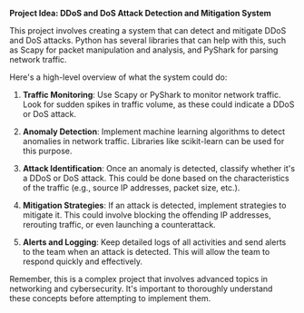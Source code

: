 **Project Idea: DDoS and DoS Attack Detection and Mitigation System**

This project involves creating a system that can detect and mitigate DDoS and DoS attacks. Python has several libraries that can help with this, such as Scapy for packet manipulation and analysis, and PyShark for parsing network traffic.

Here's a high-level overview of what the system could do:

1. **Traffic Monitoring**: Use Scapy or PyShark to monitor network traffic. Look for sudden spikes in traffic volume, as these could indicate a DDoS or DoS attack.

2. **Anomaly Detection**: Implement machine learning algorithms to detect anomalies in network traffic. Libraries like scikit-learn can be used for this purpose.

3. **Attack Identification**: Once an anomaly is detected, classify whether it's a DDoS or DoS attack. This could be done based on the characteristics of the traffic (e.g., source IP addresses, packet size, etc.).

4. **Mitigation Strategies**: If an attack is detected, implement strategies to mitigate it. This could involve blocking the offending IP addresses, rerouting traffic, or even launching a counterattack.

5. **Alerts and Logging**: Keep detailed logs of all activities and send alerts to the team when an attack is detected. This will allow the team to respond quickly and effectively.

Remember, this is a complex project that involves advanced topics in networking and cybersecurity. It's important to thoroughly understand these concepts before attempting to implement them.
